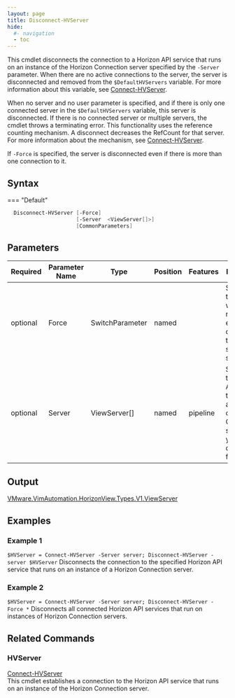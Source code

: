 ```yaml
---
layout: page
title: Disconnect-HVServer
hide:
  #- navigation
  - toc
---
```


This cmdlet disconnects the connection to a Horizon API service that runs on an instance of the Horizon Connection server specified by the `-Server` parameter. When there are no active connections to the server, the server is disconnected and removed from the `$DefaultHVServers` variable. For more information about this variable, see [Connect-HVServer](../connect-hvserver/index.md).

When no server and no user parameter is specified, and if there is only one connected server in the `$DefaultHVServers` variable, this server is disconnected. If there is no connected server or multiple servers, the cmdlet throws a terminating error. This functionality uses the reference counting mechanism. A disconnect decreases the RefCount for that server. For more information about the mechanism, see [Connect-HVServer](../connect-hvserver/index.md).

If `-Force` is specified, the server is disconnected even if there is more than one connection to it.

## Syntax

=== "Default"

  ```Powershell
    Disconnect-HVServer [-Force]
                        [-Server  <ViewServer[]>]
                        [CommonParameters]
  ```

## Parameters

| Required | Parameter Name | Type | Position | Features | Description |
| --- | --- | --- | --- | --- | --- |
| optional | Force | SwitchParameter | named |  | Specifies that you want to remove all existing connections to the specified servers. |
| optional | Server | ViewServer[] | named | pipeline | Specifies the Horizon API service that runs on an instance of a Horizon Connection server that you want to disconnect from. |

## Output

[VMware.VimAutomation.HorizonView.Types.V1.ViewServer](../../../../../horizon-apis/horizon-server/index.md#API-Reference)

## Examples

### Example 1

`$HVServer = Connect-HVServer -Server server; Disconnect-HVServer -server $HVServer`
Disconnects the connection to the specified Horizon API service that runs on an instance of a Horizon Connection server.

### Example 2

`$HVServer = Connect-HVServer -Server server; Disconnect-HVServer -Force *`
Disconnects all connected Horizon API services that run on instances of Horizon Connection servers.

## Related Commands

### HVServer

[Connect-HVServer](../connect-hvserver/index.md)  
This cmdlet establishes a connection to the Horizon API service that runs on an instance of the Horizon Connection server.
